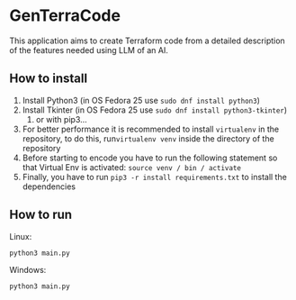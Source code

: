 # GenTerraCode
This application aims to create Terraform code from a detailed description of the features needed using LLM of an AI.

## How to install

1. Install Python3 (in OS Fedora 25 use `sudo dnf install python3`)
2. Install Tkinter (in OS Fedora 25 use `sudo dnf install python3-tkinter`)
    1. or with pip3...
3. For better performance it is recommended to install `virtualenv` in the
repository, to do this, run`virtualenv venv` inside the directory of the
repository
4. Before starting to encode you have to run the following statement so that
Virtual Env is activated: `source venv / bin / activate`
5. Finally, you have to run `pip3 -r install requirements.txt` to
install the dependencies

## How to run

Linux:

    python3 main.py

Windows:

    python3 main.py